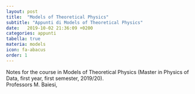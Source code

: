 ```yaml
---
layout: post
title:  "Models of Theoretical Physics"
subtitle: "Appunti di Models of Theoretical Physics"
date:   2019-10-02 21:36:09 +0200
categories: appunti
tabella: true
materia: models
icon: fa-abacus
order: 1
---
```


Notes for the course in Models of Theoretical Physics (Master in Physics of Data, first year, first semester, 2019/20).<br/>
Professors M. Baiesi, 